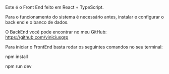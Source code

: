 Este é o Front End feito em React + TypeScript.

Para o funcionamento do sistema é necessário antes, instalar e configurar o back end e o banco de dados.

O BackEnd você pode encontrar no meu GitHub:
https://github.com/viniciusgrp

Para iniciar o FrontEnd basta rodar os seguintes comandos no seu terminal:

npm install

npm run dev